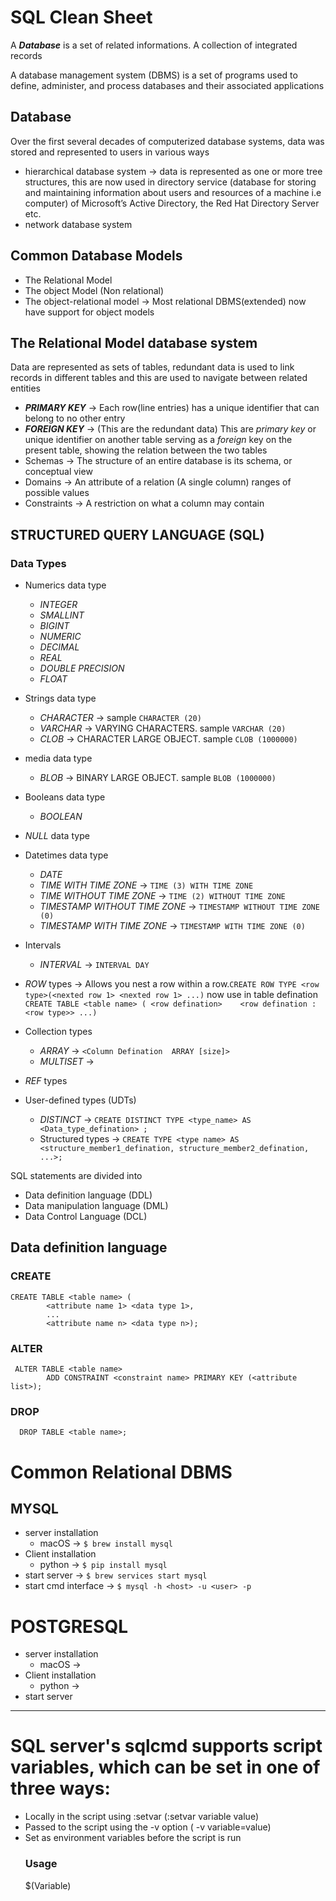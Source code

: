 # SQL Clean Sheet

A ***Database*** is a set of related informations. A collection of integrated records

A database management system (DBMS) is a set of programs used to define, administer, and process databases and their associated applications

## Database
Over the first several decades of computerized database systems, data was stored and represented to users in various ways
  *  hierarchical database system -> data is represented as one or more tree structures, this are now used in directory service (database for storing and maintaining           information about users and resources of a machine i.e computer) of  Microsoft’s Active Directory, the Red Hat Directory Server etc.
  *  network database system

## Common Database Models
* The Relational Model  
* The object Model (Non relational)
* The object-relational model -> Most relational DBMS(extended) now have support for object models


## The Relational Model database system

Data are represented as sets of tables, redundant data is used to link records in different tables and this are used to navigate between related entities

* ***PRIMARY KEY*** -> Each row(line entries) has a unique identifier that can belong to no other entry
* ***FOREIGN KEY*** -> (This are the redundant data) This are *primary key* or unique identifier on another table serving as a *foreign* key on the present table, showing the relation between the two tables
* Schemas -> The structure of an entire database is its schema, or conceptual view
* Domains -> An attribute of a relation (A single column) ranges of possible values
* Constraints -> A restriction on what a column may contain


## STRUCTURED QUERY LANGUAGE (SQL)

### Data Types
* Numerics data type
  * *INTEGER* 
  * *SMALLINT*
  * *BIGINT*
  * *NUMERIC*
  * *DECIMAL* 
  * *REAL* 
  * *DOUBLE PRECISION*
  * *FLOAT*
  
* Strings data type
  * *CHARACTER* ->  sample `CHARACTER (20)`
  * *VARCHAR* -> VARYING CHARACTERS. sample `VARCHAR (20)`
  * *CLOB* -> CHARACTER LARGE OBJECT. sample `CLOB (1000000)`
   
* media data type
  * *BLOB* -> BINARY LARGE OBJECT. sample `BLOB (1000000)`
 
* Booleans  data type
  * *BOOLEAN*
  
* *NULL* data type
 
* Datetimes data type
  * *DATE*
  *  *TIME WITH TIME ZONE* -> `TIME (3) WITH TIME ZONE`
  * *TIME WITHOUT TIME ZONE* -> `TIME (2) WITHOUT TIME ZONE`
  * *TIMESTAMP WITHOUT TIME ZONE*  -> `TIMESTAMP WITHOUT TIME ZONE (0)`
  * *TIMESTAMP WITH TIME ZONE* -> `TIMESTAMP WITH TIME ZONE (0)`
    
* Intervals
  * *INTERVAL* -> `INTERVAL DAY`
  
* *ROW* types -> Allows you nest a row within a row.`CREATE ROW TYPE <row type>(<nexted row 1> <nexted row 1> ...)` now use in table defination `CREATE TABLE <table name> ( <row defination>    <row defination : <row type>> ...)`

* Collection types
  * *ARRAY* -> `<Column Defination  ARRAY [size]>`
  * *MULTISET* ->
  
* *REF* types
 
* User-defined types (UDTs)
  * *DISTINCT* -> `CREATE DISTINCT TYPE <type_name> AS <Data_type_defination> ;`
  * Structured types -> `CREATE TYPE <type name> AS <structure_member1_defination, structure_member2_defination, ...>;`


SQL statements are divided into 
* Data definition language (DDL)
* Data manipulation language (DML)
* Data Control Language (DCL)


## Data definition language

### CREATE
```
CREATE TABLE <table name> ( 
        <attribute name 1> <data type 1>,
        ...
        <attribute name n> <data type n>);
```

### ALTER

```
 ALTER TABLE <table name>
        ADD CONSTRAINT <constraint name> PRIMARY KEY (<attribute list>);
```


### DROP
```
  DROP TABLE <table name>;
```


# Common Relational DBMS

## MYSQL
* server installation
   * macOS -> `$ brew install mysql`
* Client installation
   * python -> `$ pip install mysql`
* start server -> `$ brew services start mysql`
* start cmd interface -> `$ mysql -h <host> -u <user> -p`

# POSTGRESQL 

* server installation
   * macOS -> 
* Client installation
   * python -> 
* start server


------------------------------------------------------------------------------


# SQL server's sqlcmd supports script variables, which can be set in one of three ways:

* Locally in the script using :setvar (:setvar variable value)
* Passed to the script using the -v option ( -v variable=value)
* Set as environment variables before the script is run 
  ### Usage
  $(Variable)
  

